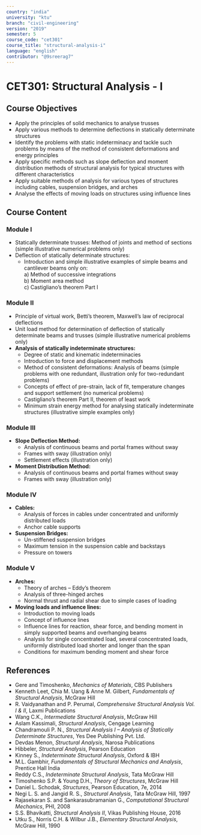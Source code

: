 ```yaml
---
country: "india"
university: "ktu"
branch: "civil-engineering"
version: "2019"
semester: 5
course_code: "cet301"
course_title: "structural-analysis-i"
language: "english"
contributor: "@9sreerag7"
---
```


# CET301: Structural Analysis - I

## Course Objectives

- Apply the principles of solid mechanics to analyse trusses  
- Apply various methods to determine deflections in statically determinate structures  
- Identify the problems with static indeterminacy and tackle such problems by means of the method of consistent deformations and energy principles  
- Apply specific methods such as slope deflection and moment distribution methods of structural analysis for typical structures with different characteristics  
- Apply suitable methods of analysis for various types of structures including cables, suspension bridges, and arches  
- Analyse the effects of moving loads on structures using influence lines  

## Course Content

### Module I

- Statically determinate trusses: Method of joints and method of sections (simple illustrative numerical problems only)  
- Deflection of statically determinate structures:  
  - Introduction and simple illustrative examples of simple beams and cantilever beams only on:  
    a) Method of successive integrations  
    b) Moment area method  
    c) Castigliano’s theorem Part I  

### Module II

- Principle of virtual work, Betti’s theorem, Maxwell’s law of reciprocal deflections  
- Unit load method for determination of deflection of statically determinate beams and trusses (simple illustrative numerical problems only)  
- **Analysis of statically indeterminate structures:**  
  - Degree of static and kinematic indeterminacies  
  - Introduction to force and displacement methods  
  - Method of consistent deformations: Analysis of beams (simple problems with one redundant, illustration only for two-redundant problems)  
  - Concepts of effect of pre-strain, lack of fit, temperature changes and support settlement (no numerical problems)  
  - Castigliano’s theorem Part II, theorem of least work  
  - Minimum strain energy method for analysing statically indeterminate structures (illustrative simple examples only)  

### Module III

- **Slope Deflection Method:**  
  - Analysis of continuous beams and portal frames without sway  
  - Frames with sway (illustration only)  
  - Settlement effects (illustration only)  
- **Moment Distribution Method:**  
  - Analysis of continuous beams and portal frames without sway  
  - Frames with sway (illustration only)  

### Module IV

- **Cables:**  
  - Analysis of forces in cables under concentrated and uniformly distributed loads  
  - Anchor cable supports  
- **Suspension Bridges:**  
  - Un-stiffened suspension bridges  
  - Maximum tension in the suspension cable and backstays  
  - Pressure on towers  

### Module V

- **Arches:**  
  - Theory of arches – Eddy’s theorem  
  - Analysis of three-hinged arches  
  - Normal thrust and radial shear due to simple cases of loading  
- **Moving loads and influence lines:**  
  - Introduction to moving loads  
  - Concept of influence lines  
  - Influence lines for reaction, shear force, and bending moment in simply supported beams and overhanging beams  
  - Analysis for single concentrated load, several concentrated loads, uniformly distributed load shorter and longer than the span  
  - Conditions for maximum bending moment and shear force  

## References

- Gere and Timoshenko, *Mechanics of Materials*, CBS Publishers  
- Kenneth Leet, Chia M. Uang & Anne M. Gilbert, *Fundamentals of Structural Analysis*, McGraw Hill  
- R. Vaidyanathan and P. Perumal, *Comprehensive Structural Analysis Vol. I & II*, Laxmi Publications  
- Wang C.K., *Intermediate Structural Analysis*, McGraw Hill  
- Aslam Kassimali, *Structural Analysis*, Cengage Learning  
- Chandramouli P. N., *Structural Analysis I – Analysis of Statically Determinate Structures*, Yes Dee Publishing Pvt. Ltd.  
- Devdas Menon, *Structural Analysis*, Narosa Publications  
- Hibbeler, *Structural Analysis*, Pearson Education  
- Kinney S., *Indeterminate Structural Analysis*, Oxford & IBH  
- M.L. Gambhir, *Fundamentals of Structural Mechanics and Analysis*, Prentice Hall India  
- Reddy C.S., *Indeterminate Structural Analysis*, Tata McGraw Hill  
- Timoshenko S.P. & Young D.H., *Theory of Structures*, McGraw Hill  
- Daniel L. Schodak, *Structures*, Pearson Education, 7e, 2014  
- Negi L. S. and Jangid R. S., *Structural Analysis*, Tata McGraw Hill, 1997  
- Rajasekaran S. and Sankarasubramanian G., *Computational Structural Mechanics*, PHI, 2008  
- S.S. Bhavikatti, *Structural Analysis II*, Vikas Publishing House, 2016  
- Utku S., Norris C.H. & Wilbur J.B., *Elementary Structural Analysis*, McGraw Hill, 1990  

